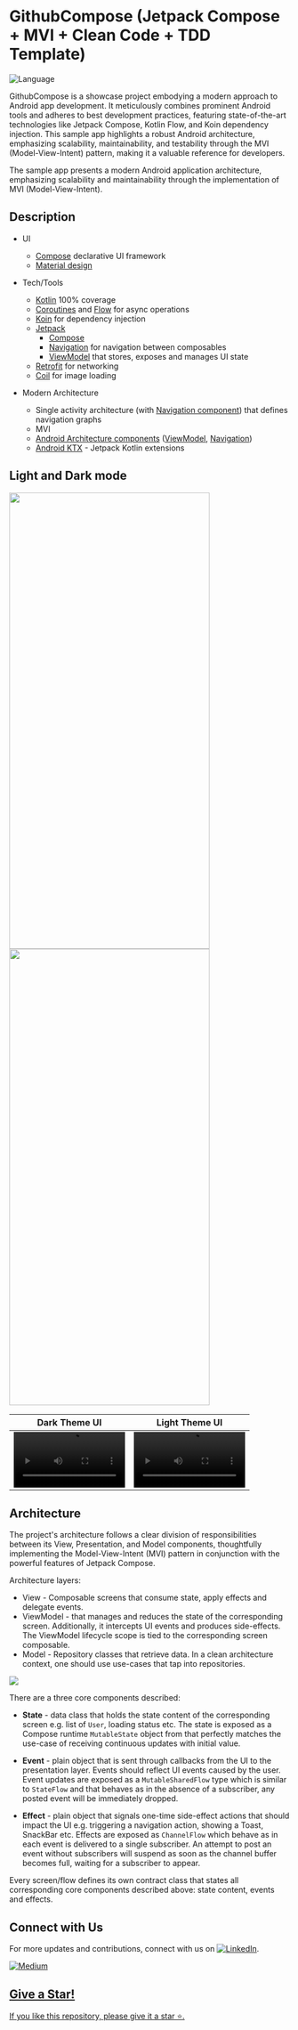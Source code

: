 # GithubCompose (Jetpack Compose + MVI + Clean Code + TDD Template)

![Language](https://img.shields.io/github/languages/top/cortinico/kotlin-android-template?color=blue&logo=kotlin) 

GithubCompose is a showcase project embodying a modern approach to Android app development. It meticulously combines prominent Android tools and adheres to best development practices, featuring state-of-the-art technologies like Jetpack Compose, Kotlin Flow, and Koin dependency injection. This sample app highlights a robust Android architecture, emphasizing scalability, maintainability, and testability through the MVI (Model-View-Intent) pattern, making it a valuable reference for developers.

The sample app presents a modern Android application architecture, emphasizing scalability and maintainability through the implementation of MVI (Model-View-Intent).

## Description

* UI
    * [Compose](https://developer.android.com/jetpack/compose) declarative UI framework
    * [Material design](https://material.io/design)

* Tech/Tools
    * [Kotlin](https://kotlinlang.org/) 100% coverage
    * [Coroutines](https://kotlinlang.org/docs/reference/coroutines-overview.html) and [Flow](https://developer.android.com/kotlin/flow) for async operations
    * [Koin](https://insert-koin.io/) for dependency injection
    * [Jetpack](https://developer.android.com/jetpack)
        * [Compose](https://developer.android.com/jetpack/compose)
        * [Navigation](https://developer.android.com/topic/libraries/architecture/navigation/) for navigation between composables
        * [ViewModel](https://developer.android.com/topic/libraries/architecture/viewmodel) that stores, exposes and manages UI state
    * [Retrofit](https://square.github.io/retrofit/) for networking
    * [Coil](https://github.com/coil-kt/coil) for image loading

* Modern Architecture
    * Single activity architecture (with [Navigation component](https://developer.android.com/guide/navigation/navigation-getting-started)) that defines navigation graphs
    * MVI
    * [Android Architecture components](https://developer.android.com/topic/libraries/architecture) ([ViewModel](https://developer.android.com/topic/libraries/architecture/viewmodel), [Navigation](https://developer.android.com/jetpack/androidx/releases/navigation))
    * [Android KTX](https://developer.android.com/kotlin/ktx) - Jetpack Kotlin extensions
    
## Light and Dark mode
<img src="misc/demo_light_mode.gif" width="360" height="820"> <img src="misc/demo_dark_mode.gif" width="360" height="820">

| Dark Theme UI                            | Light Theme UI                              |
|-----------------------------------------|----------------------------------------------|
| <video src ='https://github.com/myofficework000/MVI-JetpackCompose-Github/assets/51234843/cbcd4ac6-cca1-44ab-a55d-c8095f775ee1' width=200/> | <video src ='https://github.com/myofficework000/MVI-JetpackCompose-Github/assets/51234843/5728e268-be26-44fb-81d0-a27663aea07f' width=200/>


## Architecture
The project's architecture follows a clear division of responsibilities between its View, Presentation, and Model components, thoughtfully implementing the Model-View-Intent (MVI) pattern in conjunction with the powerful features of Jetpack Compose.

Architecture layers:
* View - Composable screens that consume state, apply effects and delegate events.
* ViewModel - that manages and reduces the state of the corresponding screen. Additionally, it intercepts UI events and produces side-effects. The ViewModel lifecycle scope is tied to the corresponding screen composable.
* Model - Repository classes that retrieve data. In a clean architecture context, one should use use-cases that tap into repositories.

![](https://i.imgur.com/UXwFbmv.png)

There are a three core components described:
* **State** - data class that holds the state content of the corresponding screen e.g. list of `User`, loading status etc. The state is exposed as a Compose runtime `MutableState` object from that perfectly matches the use-case of receiving continuous updates with initial value.

* **Event** - plain object that is sent through callbacks from the UI to the presentation layer. Events should reflect UI events caused by the user. Event updates are exposed as a `MutableSharedFlow` type which is similar to `StateFlow` and that behaves as in the absence of a subscriber, any posted event will be immediately dropped.

* **Effect** - plain object that signals one-time side-effect actions that should impact the UI e.g. triggering a navigation action, showing a Toast, SnackBar etc. Effects are exposed as `ChannelFlow` which behave as in each event is delivered to a single subscriber. An attempt to post an event without subscribers will suspend as soon as the channel buffer becomes full, waiting for a subscriber to appear.

Every screen/flow defines its own contract class that states all corresponding core components described above: state content, events and effects.

## Connect with Us
For more updates and contributions, connect with us on [![LinkedIn](https://img.shields.io/badge/LinkedIn-blue?style=flat&logo=linkedin)](https://www.linkedin.com/in/myofficework/).

 <a target="_blank" href="https://medium.com/@myofficework000/mvvm-to-mvi-a-guide-to-migrating-your-android-architecture-8d3cb5bb9f06"><img src="https://github.com/user-attachments/assets/8ed2f0b7-f668-4c93-a519-44d74c5677d7" alt="Medium"> 


## Give a Star!
If you like this repository, please give it a star ⭐.
